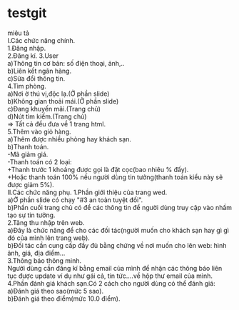 # testgit
miêu tả     
I.Các chức năng chính.  
 1.Đăng nhập.   
 2.Đăng kí. 
 3.User     
a)Thông tin cơ bản: số điện thoại, ảnh,..          
b)Liên kết ngân hàng.   
c)Sửa đổi thông tin.    
 4.Tìm phòng.   
a)Nơi ở thú vị,độc lạ.(Ở phần slide)    
b)Không gian thoải mái.(Ở phần slide)   
c)Đang khuyến mãi.(Trang chủ)   
d)Nút tìm kiếm.(Trang chủ)  
=> Tất cả đều đưa về 1 trang html.  
 5.Thêm vào giỏ hàng.   
a)Thêm được nhiều phòng hay khách sạn.  
b)Thanh toán.   
    -Mã giảm giá.   
    -Thanh toán có 2 loại:  
        +Thanh trước 1 khoảng được gọi là đặt cọc(bao nhiêu % đấy).     
        +Hoặc thanh toán 100% nếu người dùng tin tưởng(thanh toán kiểu này sẽ được giảm 5%).    
II.Các chức năng phụ.
 1.Phần giới thiệu của trang wed.   
a)Ở phần slide có chạy "#3 an toàn tuyệt đối".  
b)Phần cuối trang chủ có để các thông tin để người dùng truy cập vào nhầm tạo sự tin tưởng.     
 2.Tăng thu nhập trên web.  
a)Đây là chức năng để cho các đối tác(người muốn cho khách sạn hay gì gì đó của mình lên trang web).  
b)Đối tác cần cung cấp đầy đủ bằng chứng về nơi muốn cho lên web: hình ảnh, giá, địa điểm...    
 3.Thông báo thông minh.    
Người dùng cần đăng kí bằng email của mình để nhận các thông báo liên tục được update ví dụ như gái cả, tin tức....về hộp thư email của mình.   
 4.Phần đánh giá khách sạn.Có 2 cách cho người dùng có thể đánh giá:    
a)Đánh giá theo sao(mức 5 sao).     
b)Đánh giá theo điểm(mức 10.0 điểm).

